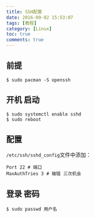 ```yaml
---
title: SSH配置
date: 2016-09-02 15:53:07
tags: [教程]
category: [Linux]
toc: true
comments: true
---
```

## 前提
```
$ sudo pacman -S openssh
```
## 开机 启动
```
$ sudo systemctl enable sshd
$ sudo reboot
```
## 配置
`/etc/ssh/sshd_config`文件中添加：
```
Port 22 # 端口
MaxAuthTries 3 # 输错 三次机会
```
## 登录 密码
```
$ sudo passwd 用户名
```